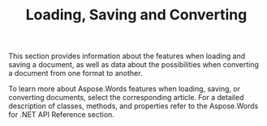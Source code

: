 ﻿---
title: Loading, Saving and Converting
description: "Learn how to convert a document from one format to another, such as Word to JPG or HTML to Markdown, as well as how to load and save a document using Aspose.Words for .NET."
type: docs
weight: 10
url: /net/loading-saving-and-converting/
---

This section provides information about the features when loading and saving a document, as well as data about the possibilities when converting a document from one format to another.

To learn more about Aspose.Words features when loading, saving, or converting documents, select the corresponding article. For a detailed description of classes, methods, and properties refer to the Aspose.Words for .NET API Reference section.
